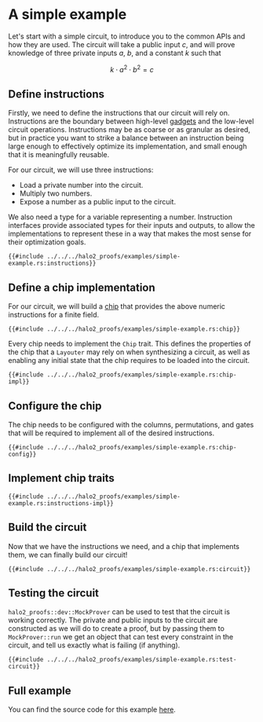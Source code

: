 # A simple example

Let's start with a simple circuit, to introduce you to the common APIs and how they are
used. The circuit will take a public input $c$, and will prove knowledge of three private
inputs $a$, $b$, and a constant $k$ such that

$$k \cdot a^2 \cdot b^2 = c$$

## Define instructions

Firstly, we need to define the instructions that our circuit will rely on. Instructions
are the boundary between high-level [gadgets](../concepts/gadgets.md) and the low-level
circuit operations. Instructions may be as coarse or as granular as desired, but in
practice you want to strike a balance between an instruction being large enough to
effectively optimize its implementation, and small enough that it is meaningfully
reusable.

For our circuit, we will use three instructions:
- Load a private number into the circuit.
- Multiply two numbers.
- Expose a number as a public input to the circuit.

We also need a type for a variable representing a number. Instruction interfaces provide
associated types for their inputs and outputs, to allow the implementations to represent
these in a way that makes the most sense for their optimization goals.

```rust,ignore,no_run
{{#include ../../../halo2_proofs/examples/simple-example.rs:instructions}}
```

## Define a chip implementation

For our circuit, we will build a [chip](../concepts/chips.md) that provides the above
numeric instructions for a finite field.

```rust,ignore,no_run
{{#include ../../../halo2_proofs/examples/simple-example.rs:chip}}
```

Every chip needs to implement the `Chip` trait. This defines the properties of the chip
that a `Layouter` may rely on when synthesizing a circuit, as well as enabling any initial
state that the chip requires to be loaded into the circuit.

```rust,ignore,no_run
{{#include ../../../halo2_proofs/examples/simple-example.rs:chip-impl}}
```

## Configure the chip

The chip needs to be configured with the columns, permutations, and gates that will be
required to implement all of the desired instructions.

```rust,ignore,no_run
{{#include ../../../halo2_proofs/examples/simple-example.rs:chip-config}}
```

## Implement chip traits

```rust,ignore,no_run
{{#include ../../../halo2_proofs/examples/simple-example.rs:instructions-impl}}
```

## Build the circuit

Now that we have the instructions we need, and a chip that implements them, we can finally
build our circuit!

```rust,ignore,no_run
{{#include ../../../halo2_proofs/examples/simple-example.rs:circuit}}
```

## Testing the circuit

`halo2_proofs::dev::MockProver` can be used to test that the circuit is working correctly. The
private and public inputs to the circuit are constructed as we will do to create a proof,
but by passing them to `MockProver::run` we get an object that can test every constraint
in the circuit, and tell us exactly what is failing (if anything).

```rust,ignore,no_run
{{#include ../../../halo2_proofs/examples/simple-example.rs:test-circuit}}
```

## Full example

You can find the source code for this example
[here](https://github.com/zcash/halo2/tree/main/halo2_proofs/examples/simple-example.rs).
